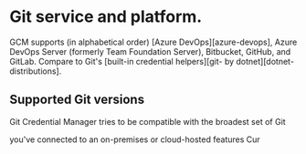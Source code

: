 # Git  service and platform.

GCM supports (in alphabetical order) [Azure DevOps][azure-devops], Azure DevOps
Server (formerly Team Foundation Server), Bitbucket, GitHub, and GitLab.
Compare to Git's [built-in credential helpers][git- by dotnet][dotnet-distributions].

## Supported Git versions

Git Credential Manager tries to be compatible with the broadest set of Git

 you've connected to an on-premises or cloud-hosted features
Cur
